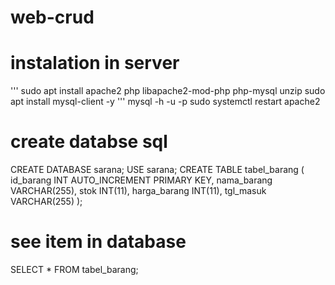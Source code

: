# web-crud
# instalation in server
'''
sudo apt install apache2 php libapache2-mod-php php-mysql unzip
sudo apt install mysql-client -y
'''
mysql -h <RDS-endpoint> -u <master-username> -p
sudo systemctl restart apache2
# create databse sql
CREATE DATABASE sarana;
USE sarana;
CREATE TABLE tabel_barang (
  id_barang INT AUTO_INCREMENT PRIMARY KEY,
  nama_barang VARCHAR(255),
  stok INT(11),
  harga_barang INT(11),
  tgl_masuk VARCHAR(255)
);
# see item in database
SELECT * FROM tabel_barang;

